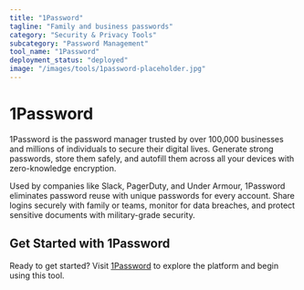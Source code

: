 ```yaml
---
title: "1Password"
tagline: "Family and business passwords"
category: "Security & Privacy Tools"
subcategory: "Password Management"
tool_name: "1Password"
deployment_status: "deployed"
image: "/images/tools/1password-placeholder.jpg"
---
```


# 1Password

1Password is the password manager trusted by over 100,000 businesses and millions of individuals to secure their digital lives. Generate strong passwords, store them safely, and autofill them across all your devices with zero-knowledge encryption.

Used by companies like Slack, PagerDuty, and Under Armour, 1Password eliminates password reuse with unique passwords for every account. Share logins securely with family or teams, monitor for data breaches, and protect sensitive documents with military-grade security.
## Get Started with 1Password

Ready to get started? Visit [1Password](https://1password.com) to explore the platform and begin using this tool.
